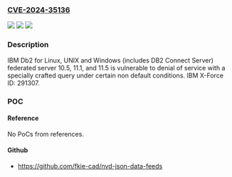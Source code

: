 ### [CVE-2024-35136](https://cve.mitre.org/cgi-bin/cvename.cgi?name=CVE-2024-35136)
![](https://img.shields.io/static/v1?label=Product&message=Db2%20for%20Linux%2C%20UNIX%20and%20Windows&color=blue)
![](https://img.shields.io/static/v1?label=Version&message=10.5%2C%2011.1%2C%2011.5%20&color=brightgreen)
![](https://img.shields.io/static/v1?label=Vulnerability&message=CWE-943%20Improper%20Neutralization%20of%20Special%20Elements%20in%20Data%20Query%20Logic&color=brightgreen)

### Description

IBM Db2 for Linux, UNIX and Windows (includes DB2 Connect Server) federated server 10.5, 11.1, and 11.5 is vulnerable to denial of service with a specially crafted query under certain non default conditions.  IBM X-Force ID:  291307.

### POC

#### Reference
No PoCs from references.

#### Github
- https://github.com/fkie-cad/nvd-json-data-feeds


